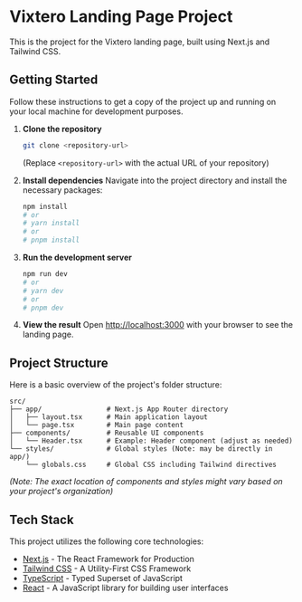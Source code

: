 # Vixtero Landing Page Project

This is the project for the Vixtero landing page, built using Next.js and Tailwind CSS.

## Getting Started

Follow these instructions to get a copy of the project up and running on your local machine for development purposes.

1.  **Clone the repository**
    ```bash
    git clone <repository-url>
    ```
    (Replace `<repository-url>` with the actual URL of your repository)

2.  **Install dependencies**
    Navigate into the project directory and install the necessary packages:
    ```bash
    npm install
    # or
    # yarn install
    # or
    # pnpm install
    ```

3.  **Run the development server**
    ```bash
    npm run dev
    # or
    # yarn dev
    # or
    # pnpm dev
    ```

4.  **View the result**
    Open [http://localhost:3000](http://localhost:3000) with your browser to see the landing page.

## Project Structure

Here is a basic overview of the project's folder structure:

```
src/
├── app/                # Next.js App Router directory
│   ├── layout.tsx      # Main application layout
│   └── page.tsx        # Main page content
├── components/         # Reusable UI components
│   └── Header.tsx      # Example: Header component (adjust as needed)
└── styles/             # Global styles (Note: may be directly in app/)
    └── globals.css     # Global CSS including Tailwind directives
```
*(Note: The exact location of components and styles might vary based on your project's organization)*

## Tech Stack

This project utilizes the following core technologies:

-   [Next.js](https://nextjs.org/) - The React Framework for Production
-   [Tailwind CSS](https://tailwindcss.com/) - A Utility-First CSS Framework
-   [TypeScript](https://www.typescriptlang.org/) - Typed Superset of JavaScript
-   [React](https://reactjs.org/) - A JavaScript library for building user interfaces

